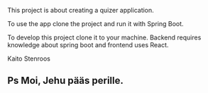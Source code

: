 This project is about creating a quizer application.

To use the app clone the project and run it with Spring Boot.

To develop this project clone it to your machine. Backend requires knowledge about spring boot and frontend uses React.

Kaito Stenroos

Ps
Moi, Jehu pääs perille.
------------------------

